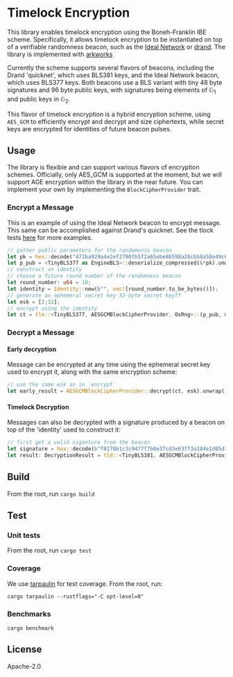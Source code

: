 # Timelock Encryption

This library enables timelock encryption using the Boneh-Franklin IBE scheme. Specifically, it allows timelock encryption to be instantiated on top of a verifiable randomness beacon, such as the [Ideal Network](https://docs.idealabs.network) or [drand](https://drand.love). The library is implemented with [arkworks](https://github.com/arkworks-rs)

Currently the scheme supports several flavors of beacons, including the Drand 'quicknet', which uses BLS381 keys, and the Ideal Network beacon, which uses BLS377 keys. Both beacons use a BLS variant with tiny 48 byte signatures and 96 byte public keys, with signatures being elements of $\mathbb{G}_1$ and public keys in $\mathbb{G}_2$. 

This flavor of timelock encryption is a hybrid encryption scheme, using `AES_GCM` to efficiently encrypt and decrypt and size ciphertexts, while secret keys are encrypted for identities of future beacon pulses.

## Usage

The library is flexible and can support various flavors of encryption schemes. Officially, only AES_GCM is supported at the moment, but we will support AGE encryption within the library in the near future. You can implement your own by implementing the `BlockCipherProvider` trait.

### Encrypt a Message

This is an example of using the Ideal Network beacon to encrypt message. This same can be accomplished against Drand's quicknet. See the tlock tests [here](./src/tlock.rs) for more examples.

``` rust
// gather public parameters for the randomenss beacon
let pk = hex::decode("471ba929a4e2ef2790fb5f2a65ebe86598a28cbb8a58e49c6cc7292cf40cecbdf10152394ba938367ded5355ae373e01a99567467bc816864774e84b984fc16e2ae2232be6481cd4db0e378e1d6b0c2265d2aa8e0fa4e2c76958ce9f12df8e0134c431c181308a68b94b9cfba5176c3a8dd22ead9a68a077ecce7facfe4adb9e0e0a71c94a0c436d8049b03fa5352301").expect("decoding failure");
let p_pub = <TinyBLS377 as EngineBLS>::deserialize_compressed(&*pk).unwrap();
// construct an identity
// choose a future round number of the randomness beacon
let round_number: u64 = 10;
let identity = Identity::new(b"", vec![round_number.to_be_bytes()]);
// generate an ephemeral secret key 32-byte secret keyff
let esk = [2;32];
// encrypt using the identity
let ct = tle::<TinyBLS377, AESGCMBlockCipherProvider, OsRng>::(p_pub, msk, &message, id, OsRng).unwrap();
```

### Decrypt a Message

#### Early decryption
Message can be encrypted at any time using the ephemeral secret key used to encrypt it, along with the same encryption scheme:
``` rust
// use the same esk as in `encrypt`
let early_result = AESGCMBlockCipherProvider::decrypt(ct, esk).unwrap();
```

#### Timelock Decryption
Messages can also be decrypted with a signature produced by a beacon on top of the 'identity' used to construct it:
``` rust
// first get a valid siganture from the beacon
let signature =	hex::decode(b"f8178b1c3c9477f7b0e37cd3e63ff3a184e1d05df3117438cd05e109b5731a52a96ae344e461bc6cb8e04f5efed34701").expect("decoding failure");
let result: DecryptionResult = tld::<TinyBLS381, AESGCMBlockCipherProvider>(ct, sig).unwrap();
```

## Build

From the root, run `cargo build`

## Test

### Unit tests
From the root, run `cargo test`

### Coverage
We use [tarpaulin](https://github.com/xd009642/tarpaulin) for test coverage. From the root, run:

```
cargo tarpaulin --rustflags="-C opt-level=0"
```

### Benchmarks

``` shell
cargo benchmark
```

## License

Apache-2.0